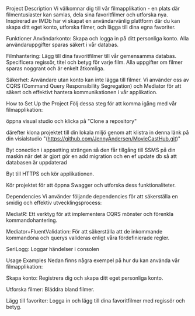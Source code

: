 Project Description
Vi välkomnar dig till vår filmapplikation - en plats där filmentusiaster kan samlas, dela sina favoritfilmer och utforska nya. Inspirerad av IMDb har vi skapat en användarvänlig plattform där du kan skapa ditt eget konto, utforska filmer, och lägga till dina egna favoriter.

Funktioner
Användarkonto:
Skapa och logga in på ditt personliga konto.
Alla användaruppgifter sparas säkert i vår databas.

Filmhantering:
Lägg till dina favoritfilmer till vår gemensamma databas.
Specificera regissör, titel och betyg för varje film.
Alla uppgifter om filmer sparas noggrant och är enkelt åtkomliga.

Säkerhet:
Användare utan konto kan inte lägga till filmer.
Vi använder oss av CQRS (Command Query Responsibility Segregation) och Mediator för att säkert och effektivt hantera kommunikationen i vår applikation.

How to Set Up the Project
Följ dessa steg för att komma igång med vår filmapplikation:

öppna visual studio och klicka på "Clone a repository"

därefter klona projektet till din lokala miljö genom att klistra in denna länk på din visialstudio
"(https://github.com/JennyAndersen/MovieCastHub.git)"

Byt conection i appsetting strängen så den får tillgång till SSMS på din maskin
när det är gjort gör en add migration och en  ef update db så att databasen är uppdaterad 

Byt till HTTPS och kör applikationen.

Kör projektet för att öppna Swagger och utforska dess funktionaliteter.

Dependencies
Vi använder följande dependencies för att säkerställa en smidig och effektiv utvecklingsprocess:

MediatR: Ett verktyg för att implementera CQRS mönster och förenkla kommandohantering.

Mediator+FluentValidation: För att säkerställa att de inkommande kommandona och querys valideras enligt våra fördefinierade regler.

SeriLogg: Loggar händelser i consolen 

Usage Examples
Nedan finns några exempel på hur du kan använda vår filmapplikation:

Skapa konto:
Registrera dig och skapa ditt eget personliga konto.

Utforska filmer:
Bläddra bland filmer.

Lägg till favoriter:
Logga in och lägg till dina favoritfilmer med regissör och betyg.
